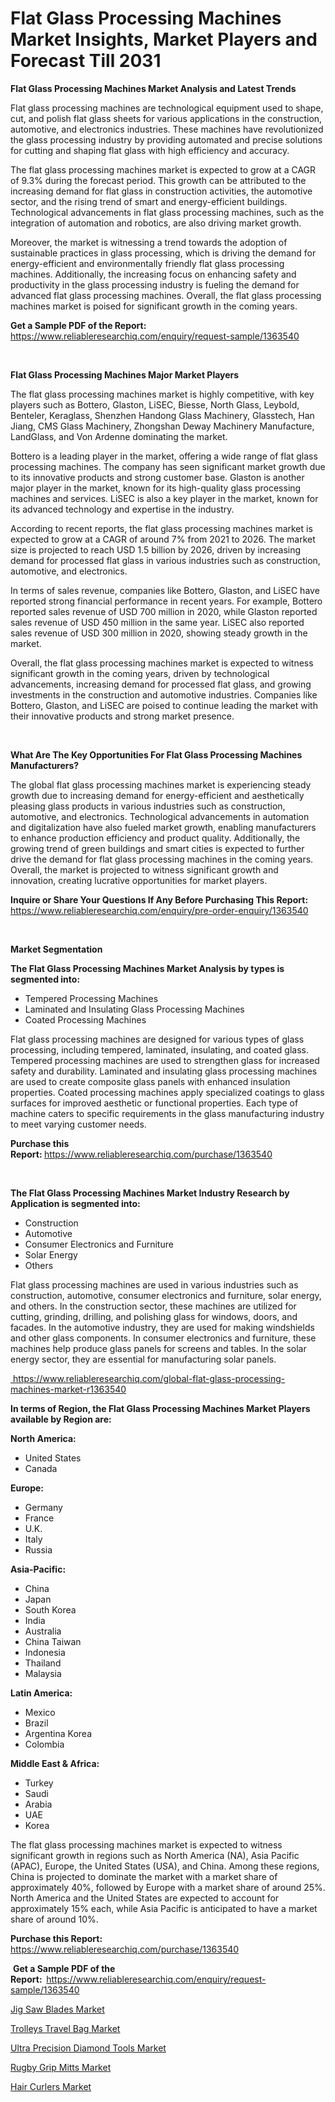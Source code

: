 <p><h1>Flat Glass Processing Machines Market Insights, Market Players and Forecast Till 2031</h1></p><p><strong>Flat Glass Processing Machines Market Analysis and Latest Trends</strong></p>
<p><p>Flat glass processing machines are technological equipment used to shape, cut, and polish flat glass sheets for various applications in the construction, automotive, and electronics industries. These machines have revolutionized the glass processing industry by providing automated and precise solutions for cutting and shaping flat glass with high efficiency and accuracy.</p><p>The flat glass processing machines market is expected to grow at a CAGR of 9.3% during the forecast period. This growth can be attributed to the increasing demand for flat glass in construction activities, the automotive sector, and the rising trend of smart and energy-efficient buildings. Technological advancements in flat glass processing machines, such as the integration of automation and robotics, are also driving market growth.</p><p>Moreover, the market is witnessing a trend towards the adoption of sustainable practices in glass processing, which is driving the demand for energy-efficient and environmentally friendly flat glass processing machines. Additionally, the increasing focus on enhancing safety and productivity in the glass processing industry is fueling the demand for advanced flat glass processing machines. Overall, the flat glass processing machines market is poised for significant growth in the coming years.</p></p>
<p><strong>Get a Sample PDF of the Report:&nbsp;</strong> <a href="https://www.reliableresearchiq.com/enquiry/request-sample/1363540">https://www.reliableresearchiq.com/enquiry/request-sample/1363540</a></p>
<p>&nbsp;</p>
<p><strong>Flat Glass Processing Machines Major Market Players</strong></p>
<p><p>The flat glass processing machines market is highly competitive, with key players such as Bottero, Glaston, LiSEC, Biesse, North Glass, Leybold, Benteler, Keraglass, Shenzhen Handong Glass Machinery, Glasstech, Han Jiang, CMS Glass Machinery, Zhongshan Deway Machinery Manufacture, LandGlass, and Von Ardenne dominating the market.</p><p>Bottero is a leading player in the market, offering a wide range of flat glass processing machines. The company has seen significant market growth due to its innovative products and strong customer base. Glaston is another major player in the market, known for its high-quality glass processing machines and services. LiSEC is also a key player in the market, known for its advanced technology and expertise in the industry.</p><p>According to recent reports, the flat glass processing machines market is expected to grow at a CAGR of around 7% from 2021 to 2026. The market size is projected to reach USD 1.5 billion by 2026, driven by increasing demand for processed flat glass in various industries such as construction, automotive, and electronics.</p><p>In terms of sales revenue, companies like Bottero, Glaston, and LiSEC have reported strong financial performance in recent years. For example, Bottero reported sales revenue of USD 700 million in 2020, while Glaston reported sales revenue of USD 450 million in the same year. LiSEC also reported sales revenue of USD 300 million in 2020, showing steady growth in the market.</p><p>Overall, the flat glass processing machines market is expected to witness significant growth in the coming years, driven by technological advancements, increasing demand for processed flat glass, and growing investments in the construction and automotive industries. Companies like Bottero, Glaston, and LiSEC are poised to continue leading the market with their innovative products and strong market presence.</p></p>
<p>&nbsp;</p>
<p><strong>What Are The Key Opportunities For Flat Glass Processing Machines Manufacturers?</strong></p>
<p><p>The global flat glass processing machines market is experiencing steady growth due to increasing demand for energy-efficient and aesthetically pleasing glass products in various industries such as construction, automotive, and electronics. Technological advancements in automation and digitalization have also fueled market growth, enabling manufacturers to enhance production efficiency and product quality. Additionally, the growing trend of green buildings and smart cities is expected to further drive the demand for flat glass processing machines in the coming years. Overall, the market is projected to witness significant growth and innovation, creating lucrative opportunities for market players.</p></p>
<p><strong>Inquire or Share Your Questions If Any Before Purchasing This Report:</strong> <a href="https://www.reliableresearchiq.com/enquiry/pre-order-enquiry/1363540">https://www.reliableresearchiq.com/enquiry/pre-order-enquiry/1363540</a></p>
<p>&nbsp;</p>
<p><strong>Market Segmentation</strong></p>
<p><strong>The Flat Glass Processing Machines Market Analysis by types is segmented into:</strong></p>
<p><ul><li>Tempered Processing Machines</li><li>Laminated and Insulating Glass Processing Machines</li><li>Coated Processing Machines</li></ul></p>
<p><p>Flat glass processing machines are designed for various types of glass processing, including tempered, laminated, insulating, and coated glass. Tempered processing machines are used to strengthen glass for increased safety and durability. Laminated and insulating glass processing machines are used to create composite glass panels with enhanced insulation properties. Coated processing machines apply specialized coatings to glass surfaces for improved aesthetic or functional properties. Each type of machine caters to specific requirements in the glass manufacturing industry to meet varying customer needs.</p></p>
<p><strong>Purchase this Report:&nbsp;</strong><a href="https://www.reliableresearchiq.com/purchase/1363540">https://www.reliableresearchiq.com/purchase/1363540</a></p>
<p>&nbsp;</p>
<p><strong>The Flat Glass Processing Machines Market Industry Research by Application is segmented into:</strong></p>
<p><ul><li>Construction</li><li>Automotive</li><li>Consumer Electronics and Furniture</li><li>Solar Energy</li><li>Others</li></ul></p>
<p><p>Flat glass processing machines are used in various industries such as construction, automotive, consumer electronics and furniture, solar energy, and others. In the construction sector, these machines are utilized for cutting, grinding, drilling, and polishing glass for windows, doors, and facades. In the automotive industry, they are used for making windshields and other glass components. In consumer electronics and furniture, these machines help produce glass panels for screens and tables. In the solar energy sector, they are essential for manufacturing solar panels.</p></p>
<p><a href="https://www.reliableresearchiq.com/global-flat-glass-processing-machines-market-r1363540">&nbsp;https://www.reliableresearchiq.com/global-flat-glass-processing-machines-market-r1363540</a></p>
<p><strong>In terms of Region, the Flat Glass Processing Machines Market Players available by Region are:</strong></p>
<p>
    <p> <strong> North America: </strong>
        <ul>
            <li>United States</li>
            <li>Canada</li>
        </ul>
        </p> 
    <p> <strong> Europe: </strong>
        <ul>
            <li>Germany</li>
            <li>France</li>
            <li>U.K.</li>
            <li>Italy</li>
            <li>Russia</li>
        </ul>
        </p> 
    <p> <strong> Asia-Pacific: </strong>
        <ul>
            <li>China</li>
            <li>Japan</li>
            <li>South Korea</li>
            <li>India</li>
            <li>Australia</li>
            <li>China Taiwan</li>
            <li>Indonesia</li>
            <li>Thailand</li>
            <li>Malaysia</li>
        </ul>
        </p> 
    <p> <strong> Latin America: </strong>
        <ul>
            <li>Mexico</li>
            <li>Brazil</li>
            <li>Argentina Korea</li>
            <li>Colombia</li>
        </ul>
        </p> 
    <p> <strong> Middle East & Africa: </strong>
        <ul>
            <li>Turkey</li>
            <li>Saudi</li>
            <li>Arabia</li>
            <li>UAE</li>
            <li>Korea</li>
        </ul>
    </p>
    </p>
<p><p>The flat glass processing machines market is expected to witness significant growth in regions such as North America (NA), Asia Pacific (APAC), Europe, the United States (USA), and China. Among these regions, China is projected to dominate the market with a market share of approximately 40%, followed by Europe with a market share of around 25%. North America and the United States are expected to account for approximately 15% each, while Asia Pacific is anticipated to have a market share of around 10%.</p></p>
<p><strong>Purchase this Report: </strong><a href="https://www.reliableresearchiq.com/purchase/1363540">https://www.reliableresearchiq.com/purchase/1363540</a></p>
<p>&nbsp;<strong>Get a Sample PDF of the Report:&nbsp;&nbsp;</strong><a href="https://www.reliableresearchiq.com/enquiry/request-sample/1363540">https://www.reliableresearchiq.com/enquiry/request-sample/1363540</a></p>
<p><strong></strong></p>
<p><p><a href="https://medium.com/@albertohickle/jig-saw-blades-market-trends-a-detailed-study-of-its-market-segmentation-and-analyzing-the-d2ebdae4fcdb">Jig Saw Blades Market</a></p><p><a href="https://medium.com/@mslewokuneva/trolleys-travel-bag-market-emerging-trends-and-future-prospects-for-period-from-2024-to-2031-7af4264fddbd">Trolleys Travel Bag Market</a></p><p><a href="https://github.com/vimar16th/Market-Research-Report-List-6/blob/main/ultra-precision-diamond-tools-market.md">Ultra Precision Diamond Tools Market</a></p><p><a href="https://medium.com/@bosdendes/rugby-grip-mitts-market-market-segmentation-geographical-regions-and-market-forcast-till-2031-8e9b13716c34">Rugby Grip Mitts Market</a></p><p><a href="https://medium.com/@m.muhlisin.sin_83756/hair-curlers-industry-analysis-report-its-market-size-growing-with-a-cagr-of-14-5-133f53837942">Hair Curlers Market</a></p></p>